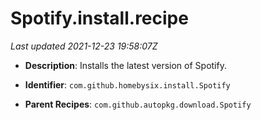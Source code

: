 # Spotify.install.recipe

_Last updated 2021-12-23 19:58:07Z_

- **Description**: Installs the latest version of Spotify.

- **Identifier**: `com.github.homebysix.install.Spotify`

- **Parent Recipes**: `com.github.autopkg.download.Spotify`